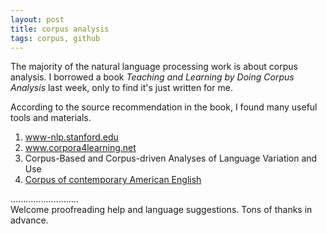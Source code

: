 ```yaml
---
layout: post
title: corpus analysis
tags: corpus, github
---
```


The majority of the natural language processing work is about corpus analysis. I borrowed a book _Teaching and Learning by Doing Corpus Analysis_ last week, only to find it's just written for me. 

According to the source recommendation in the book, I found many useful tools and materials.
1. www-nlp.stanford.edu
2. www.corpora4learning.net
3. Corpus-Based and Corpus-driven Analyses of Language Variation and Use
4. [Corpus of contemporary American English](corpus.byu.edu/coca/)


...........................     
Welcome proofreading help and language suggestions. Tons of thanks in advance.

